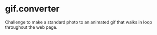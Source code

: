 # gif.converter
Challenge to make a standard photo to an animated gif that walks in loop throughout the web page.
